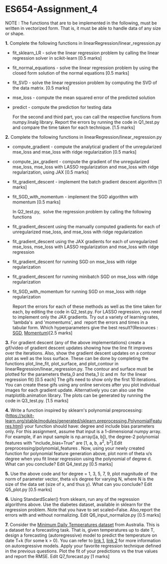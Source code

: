 # ES654-Assignment_4

NOTE : The functions that are to be implemented in the following, must be written in vectorized form. That is, it must be able to handle data of any size or shape.

**1.**  Complete the following functions in linearRegression/linear_regression.py

-   fit_sklearn_LR - solve the linear regression problem by calling the linear regression solver in scikit-learn [0.5 marks]

-   fit_normal_equations - solve the linear regression problem by using the closed form solution of the normal equations [0.5 marks]

-   fit_SVD - solve the linear regression problem by computing the SVD of the data matrix. [0.5 marks]

-   mse_loss - compute the mean squared error of the predicted solution

-   predict - compute the prediction for testing data

      For the second and third part, you can call the respective functions from numpy.linalg library. Report the errors by running the code in Q1_test.py and     compare the time taken for each technique. [1.5 marks]

**2.**  Complete the following functions in linearRegression/linear_regression.py

-   compute_gradient - compute the analytical gradient of the unregularized mse_loss and mse_loss with ridge regularization [0.5 marks]

-   compute_jax_gradient - compute the gradient of the unregularized mse_loss, mse_loss with LASSO regularization and mse_loss with ridge regularization,                               using JAX [0.5 marks]

-   fit_gradient_descent - implement the batch gradient descent algorithm [1 marks]

-   fit_SGD_with_momentum - implement the SGD algorithm with momentum [0.5 marks]

    In Q2_test.py,  solve the regression problem by calling the following functions

-   fit_gradient_descent using the manually computed gradients for each of unregularized mse_loss, and mse_loss with ridge regularization

-   fit_gradient_descent using the JAX gradients for each of unregularized mse_loss, mse_loss with LASSO regularization and mse_loss with ridge
      regression

-   fit_gradient_descent for running SGD on mse_loss with ridge regularization

-   fit_gradient_descent for running minibatch SGD on mse_loss with ridge regularization

-   fit_SGD_with_momentum for running SGD on mse_loss with ridge regularization

    Report the errors for each of these methods as well as the time taken for each, by editing the code in Q2_test.py. For LASSO regression, you need to       implement only the JAX gradients. Try out a variety of learning rates, 'lambda's  and 'momentums', and  report the errors and times in a tabular form.      Which hyperparameters give the best result?(Resources : [SGD](https://d2l.ai/chapter_optimization/sgd.html), [Momentum](https://d2l.ai/chapter_optimization/momentum.html#the-momentum-method))[2.5 marks]

  **3.**  For gradient descent (any of the above implementations) create a gif/video of gradient descent updates showing how the line fit improves over the iterations. Also, show the gradient descent updates on a contour plot as well as the loss surface. These can be done by completing the functions plot_line_fit, plot_surface, and plot_contour in linearRegression/linear_regression.py. The contour and surface must be plotted for the parameters theta_0 and theta_1 (c and m  for the linear regression fit) [0.5 each]  The gifs need to show only the first 10 iterations. You can create these gifs using any online services after you plot individual images for each gradient update. Alternatively you can also use the matplotlib.animation library. The plots can be generated by running the code in Q3_test.py.  [1.5 marks]

**4.**  Write a function inspired by sklearn's polynomial preprocessing: (<https://scikit-learn.org/stable/modules/generated/sklearn.preprocessing.PolynomialFeatures.html>) your function should have: degree and include bias parameters only. For this assignment, assume that input is a 1-dimensional numpy array. For example, if an input sample is np.array([a, b]), the degree-2 polynomial features with "include_bias=True" are [1, a, b, a<sup>2</sup>, b<sup>2</sup>].Edit preprocessing/polynomial_features .
    Now, using your newly created function for polynomial feature generation above, plot norm of theta v/s degree when you fit linear regression using the polynomial of degree d. What can you conclude? Edit Q4_test.py [0.5 marks]

**5.**  Use the above code and for degree = 1, 3, 5, 7, 9, plot magnitude of  the norm of parameter vector, theta v/s degree for varying N, where N is the size of the data set (size of x, and thus y). What can you conclude? Edit Q5_plot.py [0.5 marks]

**6.**  Using StandardScaler() from sklearn, run any of the regression algorithms above. Use the diabetes dataset, available in sklearn for the regression problem. Note that you have to set scaled=False. Also,report the errors with and without normalizing. Edit Q6_input_normalize.py [0.5 marks]

**7.**  Consider the [Minimum Daily Temperatures dataset](https://raw.githubusercontent.com/jbrownlee/Datasets/master/daily-min-temperatures.csv) from Australia. This is a dataset for a forecasting task. That is, given temperatures up to date T, design a forecasting (autoregressive) model to predict the temperature on date T+k (for some k > 0). You can refer to [link 1](https://www.turing.com/kb/guide-to-autoregressive-models), [link 2](https://otexts.com/fpp2/AR.html) for more information on autoregressive models. Apply your favorite regression technique defined in the previous questions. Plot the fit of your predictions vs the true values and report the RMSE. Edit Q7_forecast.py [1 marks]
